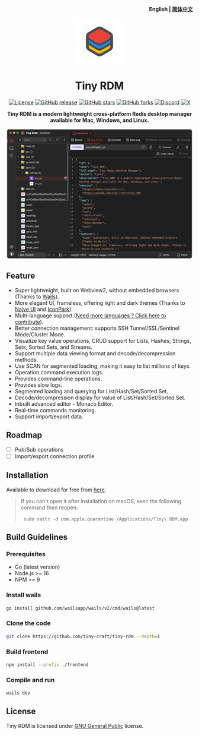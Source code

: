 <h4 align="right"><strong>English</strong> | <a href="https://github.com/tiny-craft/tiny-rdm/blob/main/README_zh.md">
简体中文</a></h4>
<div align="center">
<a href="https://github.com/tiny-craft/tiny-rdm/"><img src="build/appicon.png" width="120"/></a>
</div>
<h1 align="center">Tiny RDM</h1>
<div align="center">

[![License](https://img.shields.io/github/license/tiny-craft/tiny-rdm)](https://github.com/tiny-craft/tiny-rdm/blob/main/LICENSE)
[![GitHub release](https://img.shields.io/github/release/tiny-craft/tiny-rdm)](https://github.com/tiny-craft/tiny-rdm/releases)
[![GitHub stars](https://img.shields.io/github/stars/tiny-craft/tiny-rdm)](https://github.com/tiny-craft/tiny-rdm/stargazers)
[![GitHub forks](https://img.shields.io/github/forks/tiny-craft/tiny-rdm)](https://github.com/tiny-craft/tiny-rdm/fork)
[![Discord](https://img.shields.io/discord/1170373259133456434?label=Discord&color=5865F2)](https://discord.gg/VTFbBMGjWh)
[![X](https://img.shields.io/badge/Twitter-black?logo=x&logoColor=white)](https://twitter.com/Lykin53448)

<strong>Tiny RDM is a modern lightweight cross-platform Redis desktop manager available for Mac, Windows, and
Linux.</strong>
</div>

<picture>
 <source media="(prefers-color-scheme: dark)" srcset="screenshots/dark_en.png">
 <source media="(prefers-color-scheme: light)" srcset="screenshots/light_en.png">
 <img alt="screenshot" src="screenshots/dark_en.png">
</picture>

## Feature

* Super lightweight, built on Webview2, without embedded browsers (Thanks
  to [Wails](https://github.com/wailsapp/wails)).
* More elegant UI, frameless, offering light and dark themes (Thanks to [Naive UI](https://github.com/tusen-ai/naive-ui)
  and [IconPark](https://iconpark.oceanengine.com)).
* Multi-language support ([Need more languages ? Click here to contribute](.github/CONTRIBUTING.md)).
* Better connection management: supports SSH Tunnel/SSL/Sentinel Mode/Cluster Mode.
* Visualize key value operations, CRUD support for Lists, Hashes, Strings, Sets, Sorted Sets, and Streams.
* Support multiple data viewing format and decode/decompression methods.
* Use SCAN for segmented loading, making it easy to list millions of keys.
* Operation command execution logs.
* Provides command-line operations.
* Provides slow logs.
* Segmented loading and querying for List/Hash/Set/Sorted Set.
* Decode/decompression display for value of List/Hash/Set/Sorted Set.
* Inbuilt advanced editor - Monaco Editor.
* Real-time commands monitoring.
* Support import/export data.

## Roadmap

- [ ] Pub/Sub operations
- [ ] Import/export connection profile

## Installation

Available to download for free from [here](https://github.com/tiny-craft/tiny-rdm/releases).

> If you can't open it after installation on macOS, exec the following command then reopen:
> ``` shell
>  sudo xattr -d com.apple.quarantine /Applications/Tiny\ RDM.app
> ```

## Build Guidelines

### Prerequisites

* Go (latest version)
* Node.js >= 16
* NPM >= 9

### Install wails

```bash
go install github.com/wailsapp/wails/v2/cmd/wails@latest
```

### Clone the code

```bash
git clone https://github.com/tiny-craft/tiny-rdm --depth=1
```

### Build frontend

```bash
npm install --prefix ./frontend
```

### Compile and run

```bash
wails dev
```

## License

Tiny RDM is licensed under [GNU General Public](/LICENSE) license.
